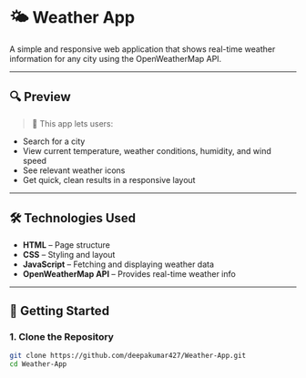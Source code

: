 # 🌤️ Weather App

A simple and responsive web application that shows real-time weather information for any city using the OpenWeatherMap API.

---

## 🔍 Preview

> 📌 This app lets users:
- Search for a city
- View current temperature, weather conditions, humidity, and wind speed
- See relevant weather icons
- Get quick, clean results in a responsive layout

---

## 🛠️ Technologies Used

- **HTML** – Page structure  
- **CSS** – Styling and layout  
- **JavaScript** – Fetching and displaying weather data  
- **OpenWeatherMap API** – Provides real-time weather info  

---

## 🚀 Getting Started

### 1. Clone the Repository

```bash
git clone https://github.com/deepakumar427/Weather-App.git
cd Weather-App
